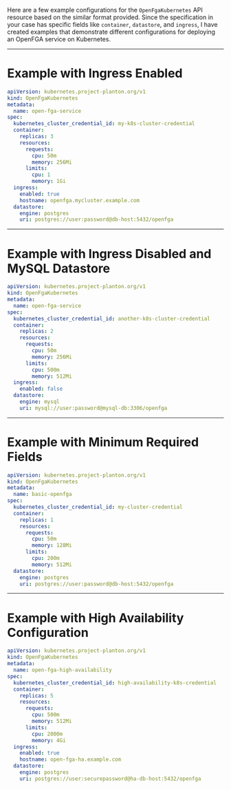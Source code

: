 Here are a few example configurations for the `OpenFgaKubernetes` API resource based on the similar format provided. Since the specification in your case has specific fields like `container`, `datastore`, and `ingress`, I have created examples that demonstrate different configurations for deploying an OpenFGA service on Kubernetes.

---

# Example with Ingress Enabled

```yaml
apiVersion: kubernetes.project-planton.org/v1
kind: OpenFgaKubernetes
metadata:
  name: open-fga-service
spec:
  kubernetes_cluster_credential_id: my-k8s-cluster-credential
  container:
    replicas: 3
    resources:
      requests:
        cpu: 50m
        memory: 256Mi
      limits:
        cpu: 1
        memory: 1Gi
  ingress:
    enabled: true
    hostname: openfga.mycluster.example.com
  datastore:
    engine: postgres
    uri: postgres://user:password@db-host:5432/openfga
```

---

# Example with Ingress Disabled and MySQL Datastore

```yaml
apiVersion: kubernetes.project-planton.org/v1
kind: OpenFgaKubernetes
metadata:
  name: open-fga-service
spec:
  kubernetes_cluster_credential_id: another-k8s-cluster-credential
  container:
    replicas: 2
    resources:
      requests:
        cpu: 50m
        memory: 256Mi
      limits:
        cpu: 500m
        memory: 512Mi
  ingress:
    enabled: false
  datastore:
    engine: mysql
    uri: mysql://user:password@mysql-db:3306/openfga
```

---

# Example with Minimum Required Fields

```yaml
apiVersion: kubernetes.project-planton.org/v1
kind: OpenFgaKubernetes
metadata:
  name: basic-openfga
spec:
  kubernetes_cluster_credential_id: my-cluster-credential
  container:
    replicas: 1
    resources:
      requests:
        cpu: 50m
        memory: 128Mi
      limits:
        cpu: 200m
        memory: 512Mi
  datastore:
    engine: postgres
    uri: postgres://user:password@db-host:5432/openfga
```

---

# Example with High Availability Configuration

```yaml
apiVersion: kubernetes.project-planton.org/v1
kind: OpenFgaKubernetes
metadata:
  name: open-fga-high-availability
spec:
  kubernetes_cluster_credential_id: high-availability-k8s-credential
  container:
    replicas: 5
    resources:
      requests:
        cpu: 500m
        memory: 512Mi
      limits:
        cpu: 2000m
        memory: 4Gi
  ingress:
    enabled: true
    hostname: open-fga-ha.example.com
  datastore:
    engine: postgres
    uri: postgres://user:securepassword@ha-db-host:5432/openfga
```
